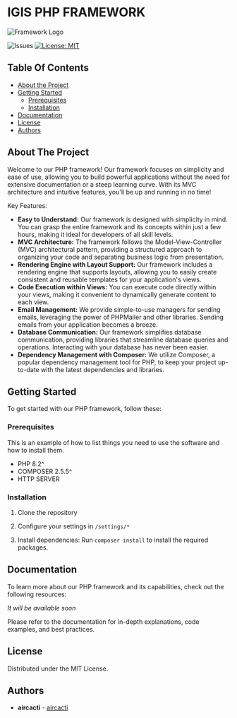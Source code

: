 # IGIS PHP FRAMEWORK

![Framework Logo](/public/imgs/igis_logo.png)

![Issues](https://img.shields.io/github/issues/aircacti/igis) [![License: MIT](https://img.shields.io/badge/License-MIT-yellow.svg)](https://opensource.org/licenses/MIT) 

## Table Of Contents

* [About the Project](#about-the-project)
* [Getting Started](#getting-started)
  * [Prerequisites](#prerequisites)
  * [Installation](#installation)
* [Documentation](#documentation)
* [License](#license)
* [Authors](#authors)


## About The Project


Welcome to our PHP framework! Our framework focuses on simplicity and ease of use, allowing you to build powerful applications without the need for extensive documentation or a steep learning curve. With its MVC architecture and intuitive features, you'll be up and running in no time!

Key Features:

- **Easy to Understand:** Our framework is designed with simplicity in mind. You can grasp the entire framework and its concepts within just a few hours, making it ideal for developers of all skill levels.
- **MVC Architecture:** The framework follows the Model-View-Controller (MVC) architectural pattern, providing a structured approach to organizing your code and separating business logic from presentation.
- **Rendering Engine with Layout Support:** Our framework includes a rendering engine that supports layouts, allowing you to easily create consistent and reusable templates for your application's views.
- **Code Execution within Views:** You can execute code directly within your views, making it convenient to dynamically generate content to each view.
- **Email Management:** We provide simple-to-use managers for sending emails, leveraging the power of PHPMailer and other libraries. Sending emails from your application becomes a breeze.
- **Database Communication:** Our framework simplifies database communication, providing libraries that streamline database queries and operations. Interacting with your database has never been easier.
- **Dependency Management with Composer:** We utilize Composer, a popular dependency management tool for PHP, to keep your project up-to-date with the latest dependencies and libraries.

## Getting Started

To get started with our PHP framework, follow these:

### Prerequisites

This is an example of how to list things you need to use the software and how to install them.

* PHP 8.2^
* COMPOSER 2.5.5^
* HTTP SERVER

### Installation

1. Clone the repository

2. Configure your settings in `/settings/*`

3. Install dependencies: Run `composer install` to install the required packages.

## Documentation

To learn more about our PHP framework and its capabilities, check out the following resources:

_It will be available soon_

Please refer to the documentation for in-depth explanations, code examples, and best practices.


## License

Distributed under the MIT License.

## Authors

* **aircacti** - [aircacti](https://github.com/aircacti) 


